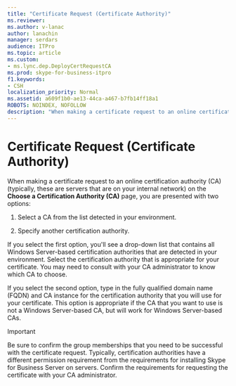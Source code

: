```yaml
---
title: "Certificate Request (Certificate Authority)"
ms.reviewer: 
ms.author: v-lanac
author: lanachin
manager: serdars
audience: ITPro
ms.topic: article
ms.custom:
- ms.lync.dep.DeployCertRequestCA
ms.prod: skype-for-business-itpro
f1.keywords:
- CSH
localization_priority: Normal
ms.assetid: a609f1b0-ae13-44ca-a467-b7fb14ff18a1
ROBOTS: NOINDEX, NOFOLLOW
description: "When making a certificate request to an online certification authority (CA) (typically, these are servers that are on your internal network) on the Choose a Certification Authority (CA) page, you are presented with two options:"
---
```


# Certificate Request (Certificate Authority)
 
When making a certificate request to an online certification authority (CA) (typically, these are servers that are on your internal network) on the **Choose a Certification Authority (CA)** page, you are presented with two options:
  
1. Select a CA from the list detected in your environment.
    
2. Specify another certification authority.
    
If you select the first option, you'll see a drop-down list that contains all Windows Server-based certification authorities that are detected in your environment. Select the certification authority that is appropriate for your certificate. You may need to consult with your CA administrator to know which CA to choose.
  
If you select the second option, type in the fully qualified domain name (FQDN) and CA instance for the certification authority that you will use for your certificate. This option is appropriate if the CA that you want to use is not a Windows Server-based CA, but will work for Windows Server-based CAs.
  
> [!IMPORTANT]
> Be sure to confirm the group memberships that you need to be successful with the certificate request. Typically, certification authorities have a different permission requirement from the requirements for installing Skype for Business Server on servers. Confirm the requirements for requesting the certificate with your CA administrator. 
  

